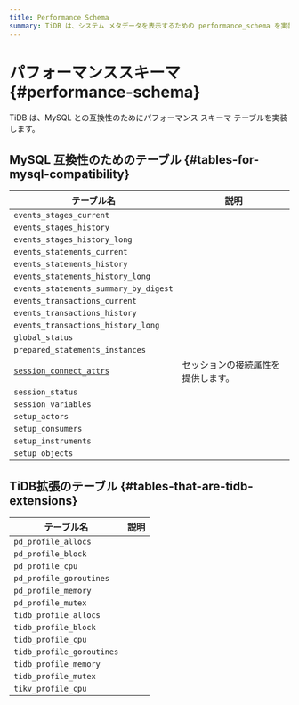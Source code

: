 ```yaml
---
title: Performance Schema
summary: TiDB は、システム メタデータを表示するための performance_schema を実装します。
---
```


# パフォーマンススキーマ {#performance-schema}

TiDB は、MySQL との互換性のためにパフォーマンス スキーマ テーブルを実装します。

## MySQL 互換性のためのテーブル {#tables-for-mysql-compatibility}

| テーブル名                                                                                      | 説明                |
| ------------------------------------------------------------------------------------------ | ----------------- |
| `events_stages_current`                                                                    |                   |
| `events_stages_history`                                                                    |                   |
| `events_stages_history_long`                                                               |                   |
| `events_statements_current`                                                                |                   |
| `events_statements_history`                                                                |                   |
| `events_statements_history_long`                                                           |                   |
| `events_statements_summary_by_digest`                                                      |                   |
| `events_transactions_current`                                                              |                   |
| `events_transactions_history`                                                              |                   |
| `events_transactions_history_long`                                                         |                   |
| `global_status`                                                                            |                   |
| `prepared_statements_instances`                                                            |                   |
| [`session_connect_attrs`](/performance-schema/performance-schema-session-connect-attrs.md) | セッションの接続属性を提供します。 |
| `session_status`                                                                           |                   |
| `session_variables`                                                                        |                   |
| `setup_actors`                                                                             |                   |
| `setup_consumers`                                                                          |                   |
| `setup_instruments`                                                                        |                   |
| `setup_objects`                                                                            |                   |

## TiDB拡張のテーブル {#tables-that-are-tidb-extensions}

| テーブル名                     | 説明 |
| ------------------------- | -- |
| `pd_profile_allocs`       |    |
| `pd_profile_block`        |    |
| `pd_profile_cpu`          |    |
| `pd_profile_goroutines`   |    |
| `pd_profile_memory`       |    |
| `pd_profile_mutex`        |    |
| `tidb_profile_allocs`     |    |
| `tidb_profile_block`      |    |
| `tidb_profile_cpu`        |    |
| `tidb_profile_goroutines` |    |
| `tidb_profile_memory`     |    |
| `tidb_profile_mutex`      |    |
| `tikv_profile_cpu`        |    |
